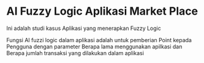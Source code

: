 # AI Fuzzy Logic Aplikasi Market Place

Ini adalah studi kasus Aplikasi yang menerapkan Fuzzy Logic

Fungsi AI fuzzi logic dalam aplikasi adalah untuk pemberian Point kepada Pengguna dengan parameter Berapa lama menggunakan apilkasi dan Berapa jumlah transaksi yang dilakukan dalam aplikasi
